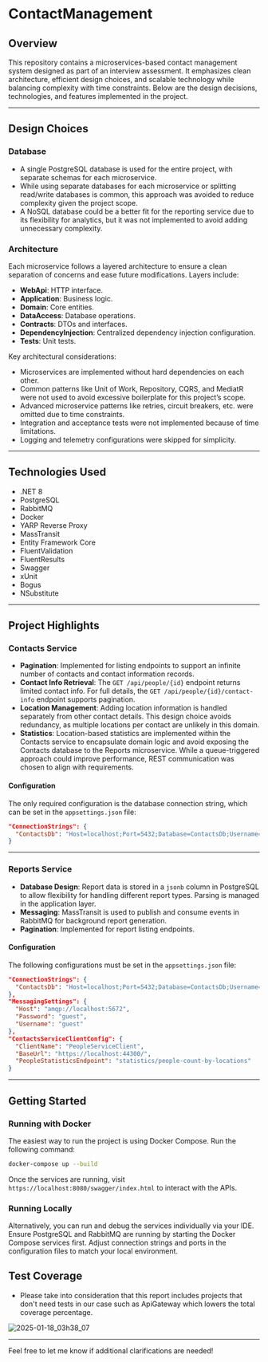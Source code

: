 
# ContactManagement

## Overview
This repository contains a microservices-based contact management system designed as part of an interview assessment. It emphasizes clean architecture, efficient design choices, and scalable technology while balancing complexity with time constraints. Below are the design decisions, technologies, and features implemented in the project.

---

## Design Choices

### Database
- A single PostgreSQL database is used for the entire project, with separate schemas for each microservice.
- While using separate databases for each microservice or splitting read/write databases is common, this approach was avoided to reduce complexity given the project scope.
- A NoSQL database could be a better fit for the reporting service due to its flexibility for analytics, but it was not implemented to avoid adding unnecessary complexity.

### Architecture
Each microservice follows a layered architecture to ensure a clean separation of concerns and ease future modifications. Layers include:
- **WebApi**: HTTP interface.
- **Application**: Business logic.
- **Domain**: Core entities.
- **DataAccess**: Database operations.
- **Contracts**: DTOs and interfaces.
- **DependencyInjection**: Centralized dependency injection configuration.
- **Tests**: Unit tests.

Key architectural considerations:
- Microservices are implemented without hard dependencies on each other.
- Common patterns like Unit of Work, Repository, CQRS, and MediatR were not used to avoid excessive boilerplate for this project’s scope.
- Advanced microservice patterns like retries, circuit breakers, etc. were omitted due to time constraints.
- Integration and acceptance tests were not implemented because of time limitations.
- Logging and telemetry configurations were skipped for simplicity.

---

## Technologies Used
- .NET 8
- PostgreSQL
- RabbitMQ
- Docker
- YARP Reverse Proxy
- MassTransit
- Entity Framework Core
- FluentValidation
- FluentResults
- Swagger
- xUnit
- Bogus
- NSubstitute

---

## Project Highlights

### Contacts Service
- **Pagination**: Implemented for listing endpoints to support an infinite number of contacts and contact information records.
- **Contact Info Retrieval**: The `GET /api/people/{id}` endpoint returns limited contact info. For full details, the `GET /api/people/{id}/contact-info` endpoint supports pagination.
- **Location Management**: Adding location information is handled separately from other contact details. This design choice avoids redundancy, as multiple locations per contact are unlikely in this domain.
- **Statistics**: Location-based statistics are implemented within the Contacts service to encapsulate domain logic and avoid exposing the Contacts database to the Reports microservice. While a queue-triggered approach could improve performance, REST communication was chosen to align with requirements.

#### Configuration
The only required configuration is the database connection string, which can be set in the `appsettings.json` file:
```json
"ConnectionStrings": {
  "ContactsDb": "Host=localhost;Port=5432;Database=ContactsDb;Username=postgres;Password=setur"
}
```

---

### Reports Service
- **Database Design**: Report data is stored in a `jsonb` column in PostgreSQL to allow flexibility for handling different report types. Parsing is managed in the application layer.
- **Messaging**: MassTransit is used to publish and consume events in RabbitMQ for background report generation.
- **Pagination**: Implemented for report listing endpoints.

#### Configuration
The following configurations must be set in the `appsettings.json` file:
```json
"ConnectionStrings": {
  "ContactsDb": "Host=localhost;Port=5432;Database=ContactsDb;Username=postgres;Password=setur"
},
"MessagingSettings": {
  "Host": "amqp://localhost:5672",
  "Password": "guest",
  "Username": "guest"
},
"ContactsServiceClientConfig": {
  "ClientName": "PeopleServiceClient",
  "BaseUrl": "https://localhost:44300/",
  "PeopleStatisticsEndpoint": "statistics/people-count-by-locations"
}
```

---

## Getting Started
### Running with Docker
The easiest way to run the project is using Docker Compose. Run the following command:
```bash
docker-compose up --build
```
Once the services are running, visit `https://localhost:8080/swagger/index.html` to interact with the APIs.

### Running Locally
Alternatively, you can run and debug the services individually via your IDE. Ensure PostgreSQL and RabbitMQ are running by starting the Docker Compose services first. Adjust connection strings and ports in the configuration files to match your local environment.

## Test Coverage
- Please take into consideration that this report includes projects that don't need tests in our case such as ApiGateway which lowers the total coverage percentage.
  
![2025-01-18_03h38_07](https://github.com/user-attachments/assets/8a458d28-9ffe-4b84-a486-ff016352a0bc)


---

Feel free to let me know if additional clarifications are needed!
